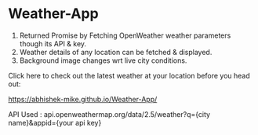 # Weather-App
1) Returned Promise by Fetching OpenWeather weather parameters though its API & key.
2) Weather details of any location can be fetched & displayed.
3) Background image changes wrt live city conditions.

Click here to check out the latest weather at your location before you head out: 

https://abhishek-mike.github.io/Weather-App/


API Used : api.openweathermap.org/data/2.5/weather?q={city name}&appid={your api key}
